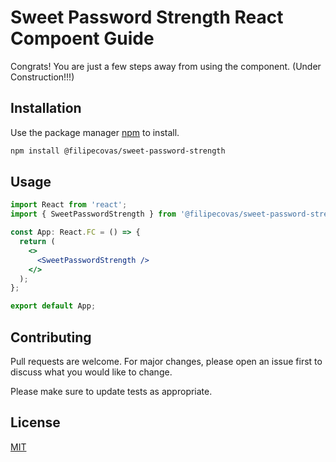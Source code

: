 # Sweet Password Strength React Compoent Guide

Congrats! You are just a few steps away from using the component.
(Under Construction!!!)

## Installation

Use the package manager [npm](https://www.npmjs.com/) to install.

```bash
npm install @filipecovas/sweet-password-strength
```

## Usage

```jsx
import React from 'react';
import { SweetPasswordStrength } from '@filipecovas/sweet-password-strength';

const App: React.FC = () => {
  return (
    <>
      <SweetPasswordStrength />
    </>
  );
};

export default App;
```

## Contributing

Pull requests are welcome. For major changes, please open an issue first to discuss what you would like to change.

Please make sure to update tests as appropriate.

## License

[MIT](https://choosealicense.com/licenses/mit/)
